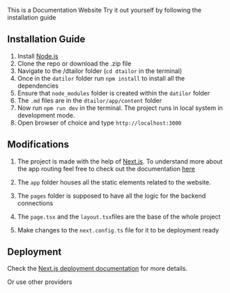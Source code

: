 This is a Documentation Website
Try it out yourself by following the installation guide 

## Installation Guide

1. Install [Node.js](https://nodejs.org/en/download)
2. Clone the repo or download the .zip file
3. Navigate to the /dtailor folder (`cd dtailor` in the terminal)
4. Once in the `datilor` folder run `npm install` to install all the dependencies 
5. Ensure that `node_modules` folder is created within the `datilor` folder
6. The `.md` files are in the `dtailor/app/content` folder
6. Now run `npm run dev` in the terminal. The project runs in local system in development mode.
7. Open browser of choice and type `http://localhost:3000`

## Modifications

1. The project is made with the help of [Next.js](https://nextjs.org/). To understand more about the app routing feel free to check out the documentation [here](https://nextjs.org/docs)

2. The `app` folder houses all the static elements related to the website.
3. The `pages` folder is supposed to have all the logic for the backend connections

4. The `page.tsx` and the `layout.tsx`files are the base of the whole project 

5. Make changes to the `next.config.ts` file for it to be deployment ready



## Deployment

Check the [Next.js deployment documentation](https://nextjs.org/docs/app/building-your-application/deploying) for more details.

Or use other providers
